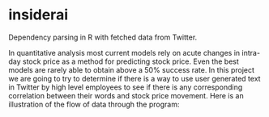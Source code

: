 # insiderai
Dependency parsing in R with fetched data from Twitter.

In quantitative analysis most current models rely on acute changes in intra-day stock price as a method for predicting stock price. Even the best models are rarely able to obtain above a 50% success rate. In this project we are going to try to determine if there is a way to use user generated text in Twitter by high level employees to see if there is any corresponding correlation between their words and stock price movement. Here is an illustration of the flow of data through the program:
